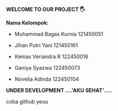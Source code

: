 **WELCOME TO OUR PROJECT 🖐️**

**Nama Kelompok:**

- Muhammad Bagas Kurnia 121450051

- Jihan Putri Yani 121450161

- Kemas Veriandra R 122450016

- Ganiya Syazwa 122450073

- Novelia Adinda 122450104

**UNDER DEVELOPMENT ....'AKU SEHAT'.....**

coba github yeuu

